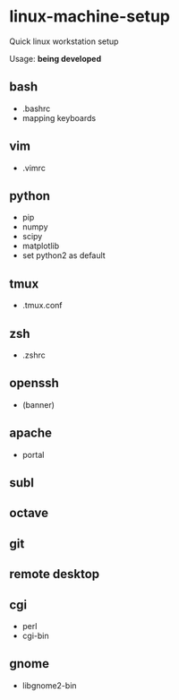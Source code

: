 # linux-machine-setup
Quick linux workstation setup

Usage: **being developed**

## bash
- .bashrc
- mapping keyboards

## vim
- .vimrc

## python
- pip
- numpy
- scipy
- matplotlib
- set python2 as default

## tmux
- .tmux.conf

## zsh
- .zshrc

## openssh
- (banner)

## apache
- portal

## subl

## octave

## git

## remote desktop

## cgi
- perl
- cgi-bin

## gnome
- libgnome2-bin
